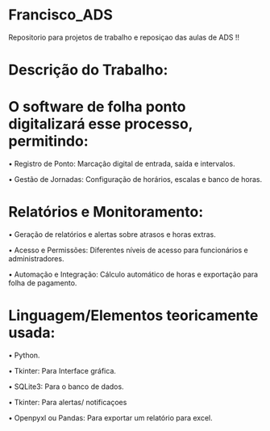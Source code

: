 # Francisco_ADS
Repositorio para projetos de trabalho e reposiçao das aulas de ADS !!

# Descrição do Trabalho:
# O software de folha ponto digitalizará esse processo, permitindo:
  •	Registro de Ponto: Marcação digital de entrada, saída e intervalos.
  
  •	Gestão de Jornadas: Configuração de horários, escalas e banco de horas.
# Relatórios e Monitoramento:
  •	Geração de relatórios e alertas sobre atrasos e horas extras.
  
  •	Acesso e Permissões: Diferentes níveis de acesso para funcionários e administradores.
  
  •	Automação e Integração: Cálculo automático de horas e exportação para folha de pagamento.
# Linguagem/Elementos teoricamente usada:
  •	Python.
  
  •	Tkinter: Para Interface gráfica.
  
  •	SQLite3: Para o banco de dados.
  
  • Tkinter: Para alertas/ notificaçoes
  
  •	Openpyxl ou Pandas: Para exportar um relatório para excel.
